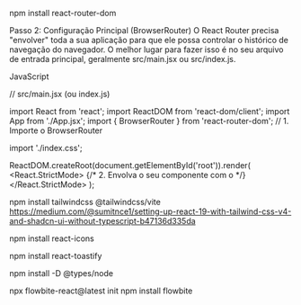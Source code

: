 npm install react-router-dom

Passo 2: Configuração Principal (BrowserRouter)
O React Router precisa "envolver" toda a sua aplicação para que ele possa controlar o histórico de navegação do navegador. O melhor lugar para fazer isso é no seu arquivo de entrada principal, geralmente src/main.jsx ou src/index.js.

JavaScript

// src/main.jsx (ou index.js)

import React from 'react';
import ReactDOM from 'react-dom/client';
import App from './App.jsx';
import { BrowserRouter } from 'react-router-dom'; // 1. Importe o BrowserRouter

import './index.css';

ReactDOM.createRoot(document.getElementById('root')).render(
  <React.StrictMode>
    {/* 2. Envolva o seu componente <App> com o <BrowserRouter> */}
    <BrowserRouter>
      <App />
    </BrowserRouter>
  </React.StrictMode>
);


npm install tailwindcss @tailwindcss/vite
https://medium.com/@sumitnce1/setting-up-react-19-with-tailwind-css-v4-and-shadcn-ui-without-typescript-b47136d335da

npm install react-icons

npm install react-toastify

npm install -D @types/node



npx flowbite-react@latest init
npm install flowbite